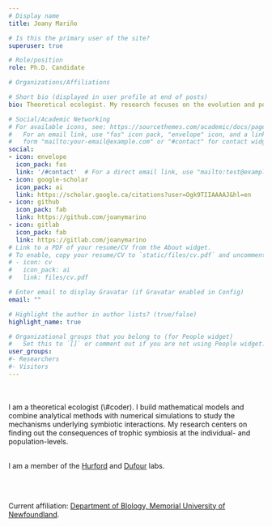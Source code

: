 ```yaml
---
# Display name
title: Joany Mariño

# Is this the primary user of the site?
superuser: true

# Role/position
role: Ph.D. Candidate

# Organizations/Affiliations

# Short bio (displayed in user profile at end of posts)
bio: Theoretical ecologist. My research focuses on the evolution and population ecology of symbiotic interactions.

# Social/Academic Networking
# For available icons, see: https://sourcethemes.com/academic/docs/page-builder/#icons
#   For an email link, use "fas" icon pack, "envelope" icon, and a link in the
#   form "mailto:your-email@example.com" or "#contact" for contact widget.
social:
- icon: envelope
  icon_pack: fas
  link: '/#contact'  # For a direct email link, use "mailto:test@example.org".
- icon: google-scholar
  icon_pack: ai
  link: https://scholar.google.ca/citations?user=Ogk9TIIAAAAJ&hl=en
- icon: github
  icon_pack: fab
  link: https://github.com/joanymarino
- icon: gitlab
  icon_pack: fab
  link: https://gitlab.com/joanymarino
# Link to a PDF of your resume/CV from the About widget.
# To enable, copy your resume/CV to `static/files/cv.pdf` and uncomment the lines below.
# - icon: cv
#   icon_pack: ai
#   link: files/cv.pdf

# Enter email to display Gravatar (if Gravatar enabled in Config)
email: ""

# Highlight the author in author lists? (true/false)
highlight_name: true

# Organizational groups that you belong to (for People widget)
#   Set this to `[]` or comment out if you are not using People widget.
user_groups:
#- Researchers
#- Visitors
---
```

<br/>

<br/>
I am a theoretical ecologist (\#coder). I build mathematical models and combine analytical methods with numerical simulations to study the mechanisms underlying symbiotic interactions. My research centers on finding out the consequences of trophic symbiosis at the individual- and population-levels.

<br/>

<br/>

I am a member of the [Hurford](https://amyhurford.weebly.com/) and [Dufour](https://www.faculty.mun.ca/sdufour/index.php) labs.

<br/>

<br/>

Current affiliation: [Department of BIology, Memorial University of Newfoundland](https://www.mun.ca/biology/).
